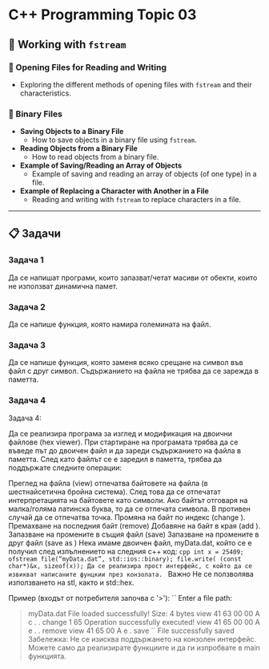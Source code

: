 # C++ Programming Topic 03

## 📂 Working with `fstream`

### 📜 Opening Files for Reading and Writing
- Exploring the different methods of opening files with `fstream` and their characteristics.

### 📁 Binary Files
- **Saving Objects to a Binary File**
  - How to save objects in a binary file using `fstream`.
- **Reading Objects from a Binary File**
  - How to read objects from a binary file.
- **Example of Saving/Reading an Array of Objects**
  - Example of saving and reading an array of objects (of one type) in a file.
- **Example of Replacing a Character with Another in a File**
  - Reading and writing with `fstream` to replace characters in a file.

---
## 📋 Задачи

### Задача 1
Да се напишат програми, които запазват/четат масиви от обекти, които не използват динамична памет.

### Задача 2
Да се напише функция, която намира големината на файл.

### Задача 3
Да се напише функция, която заменя всяко срещане на символ във файл с друг символ. Съдържанието на файла не трябва да се зарежда в паметта.

### Задача 4

Задача 4:

Да се реализира програма за изглед и модификация на двоични файлове (hex viewer). При стартиране на програмата трябва да се въведе път до двоичен файл и да зареди съдържанието на файла в паметта. След като файлът се е заредил в паметта, трябва да поддържате следните операции:

Преглед на файла (view) отпечатва байтовете на файла (в шестнайсетична бройна система). След това да се отпечатат интерпретацията на байтовете като символи. Ако байтът отговаря на малка/голяма латинска буква, то да се отпечата символа. В противен случай да се отпечатва точка.
Промяна на байт по индекс (change ).
Премахване на последния байт (remove)
Добавяне на байт в края (add ).
Запазване на промените в същия файл (save)
Запазване на промените в друг файл (save as )
Нека имаме двоичен файл, myData.dat, който се е получил след изпълнението на следния c++ код:
``cpp
int x = 25409;
ofstream file(“myData.dat”, std::ios::binary);
file.write( (const char*)&x, sizeof(x));
Да се реализира прост интерфейс, с който да се извикват написаните фунцкии през конзолата.
``
Важно Не се ползволява използването на stl, както и std::hex.

Пример (входът от потребителя започва с '>'):
``
Enter a file path:
> myData.dat
File loaded successfully! Size: 4 bytes 
> view
41 63 00 00
A  c  .  . 
>change 1 65 
Operation successfully executed!
> view 
41 65 00 00 
A  e  .  . 
> remove 
> view
41 65 00 
A  e   . 
>save
``
File successfully saved
Забележка: Не се изисква поддържането на конзолен интерфейс. Можете само да реализирате функциите и да ги изпробвате в main функцията.
